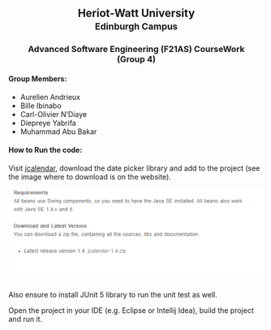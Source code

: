 <h2>
    <center>
        Heriot-Watt University<br><small>Edinburgh Campus</small>
    </center>
</h2>
<h3>
    <center>
        Advanced Software Engineering (F21AS) CourseWork 
    </center>
    <center>(Group 4)</center>
</h3>

<h4>Group Members:</h4>
<ul>
    <li>Aurelien Andrieux </li>
    <li>Bille Ibinabo</li>
    <li>Carl-Olivier N’Diaye</li>
    <li>Diepreye Yabrifa</li>
    <li>Muhammad Abu Bakar</li>
</ul>

<h4>How to Run the code:</h4>
<p>Visit <a href="https://toedter.com/jcalendar/">jcalendar</a>, 
download the date picker library and add to the project 
(see the image where to download is on the website). </p>
<img src="img.png" alt="download-image">
<p>
<br>Also ensure to install JUnit 5 library to run the unit test as well.</p>
<p>Open the project in your IDE (e.g. Eclipse or Intellij Idea), build the project and run it.</p>